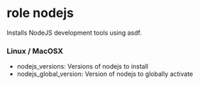 # role nodejs

Installs NodeJS development tools using asdf.

### Linux / MacOSX

* nodejs_versions: Versions of nodejs to install
* nodejs_global_version: Version of nodejs to globally activate
